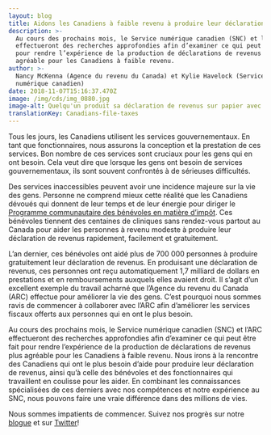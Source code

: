 ```yaml
---
layout: blog
title: Aidons les Canadiens à faible revenu à produire leur déclaration de revenus
description: >-
  Au cours des prochains mois, le Service numérique canadien (SNC) et l’ARC
  effectueront des recherches approfondies afin d’examiner ce qui peut être fait
  pour rendre l’expérience de la production de déclarations de revenus plus
  agréable pour les Canadiens à faible revenu.
author: >-
  Nancy McKenna (Agence du revenu du Canada) et Kylie Havelock (Service
  numérique canadien)
date: 2018-11-07T15:16:37.470Z
image: /img/cds/img_0880.jpg
image-alt: Quelqu'un produit sa déclaration de revenus sur papier avec une tasse en main.
translationKey: Canadians-file-taxes
---
```

Tous les jours, les Canadiens utilisent les services gouvernementaux. En tant que fonctionnaires, nous assurons la conception et la prestation de ces services. Bon nombre de ces services sont cruciaux pour les gens qui en ont besoin. Cela veut dire que lorsque les gens ont besoin de services gouvernementaux, ils sont souvent confrontés à de sérieuses difficultés. 

Des services inaccessibles peuvent avoir une incidence majeure sur la vie des gens. Personne ne comprend mieux cette réalité que les Canadiens dévoués qui donnent de leur temps et de leur énergie pour diriger le [Programme communautaire des bénévoles en matière d’impôt](https://www.canada.ca/fr/agence-revenu/services/impot/particuliers/programme-communautaire-benevoles-matiere-impot.html). Ces bénévoles tiennent des centaines de cliniques sans rendez-vous partout au Canada pour aider les personnes à revenu modeste à produire leur déclaration de revenus rapidement, facilement et gratuitement. 

L’an dernier, ces bénévoles ont aidé plus de 700 000 personnes à produire gratuitement leur déclaration de revenus. En produisant une déclaration de revenus, ces personnes ont reçu automatiquement 1,7 milliard de dollars en prestations et en remboursements auxquels elles avaient droit. Il s’agit d’un excellent exemple du travail acharné que l’Agence du revenu du Canada (ARC) effectue pour améliorer la vie des gens. C’est pourquoi nous sommes ravis de commencer à collaborer avec l’ARC afin d’améliorer les services fiscaux offerts aux personnes qui en ont le plus besoin. 

Au cours des prochains mois, le Service numérique canadien (SNC) et l’ARC effectueront des recherches approfondies afin d’examiner ce qui peut être fait pour rendre l’expérience de la production de déclarations de revenus plus agréable pour les Canadiens à faible revenu. Nous irons à la rencontre des Canadiens qui ont le plus besoin d’aide pour produire leur déclaration de revenus, ainsi qu’à celle des bénévoles et des fonctionnaires qui travaillent en coulisse pour les aider. En combinant les connaissances spécialisées de ces derniers avec nos compétences et notre expérience au SNC, nous pouvons faire une vraie différence dans des millions de vies.

Nous sommes impatients de commencer. Suivez nos progrès sur notre [blogue](https://numerique.canada.ca/blogue/) et sur [Twitter](https://twitter.com/SNC_GC)!
